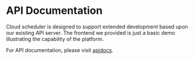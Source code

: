 # API Documentation

Cloud scheduler is designed to support extended development based upon our existing API server. The frontend we provided is just a basic demo illustrating the capability of the platform.

For API documentation, please visit [apidocs](/docs/api).